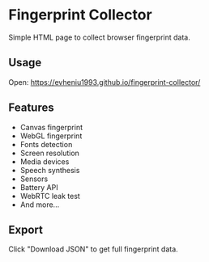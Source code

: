 # Fingerprint Collector

Simple HTML page to collect browser fingerprint data.

## Usage

Open: https://evheniu1993.github.io/fingerprint-collector/

## Features

- Canvas fingerprint
- WebGL fingerprint  
- Fonts detection
- Screen resolution
- Media devices
- Speech synthesis
- Sensors
- Battery API
- WebRTC leak test
- And more...

## Export

Click "Download JSON" to get full fingerprint data.
